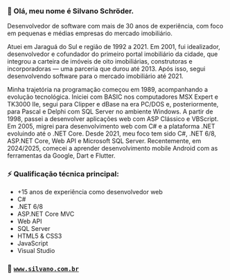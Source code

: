 ### 👋 Olá, meu nome é Silvano Schröder.

Desenvolvedor de software com mais de 30 anos de experiência, com foco em pequenas e médias empresas do mercado imobiliário.

Atuei em Jaraguá do Sul e região de 1992 a 2021. Em 2001, fui idealizador, desenvolvedor e cofundador do primeiro portal imobiliário da cidade, que integrou a carteira de imóveis de oito imobiliárias, construtoras e incorporadoras — uma parceria que durou até 2013. Após isso, segui desenvolvendo software para o mercado imobiliário até 2021.

Minha trajetória na programação começou em 1989, acompanhando a evolução tecnológica. Iniciei com BASIC nos computadores MSX Expert e TK3000 IIe, segui para Clipper e dBase na era PC/DOS e, posteriormente, para Pascal e Delphi com SQL Server no ambiente Windows. A partir de 1998, passei a desenvolver aplicações web com ASP Clássico e VBScript. Em 2005, migrei para desenvolvimento web com C# e a plataforma .NET evoluindo até o .NET Core. Desde 2021, meu foco tem sido C#, .NET 6/8, ASP.NET Core, Web API e Microsoft SQL Server. Recentemente, em 2024/2025, comecei a aprender desenvolvimento mobile Android com as ferramentas da Google, Dart e Flutter.

### ⚡ Qualificação técnica principal:
- +15 anos de experiência como desenvolvedor web
- C#
- .NET 6/8
- ASP.NET Core MVC
- Web API
- SQL Server 
- HTML5 & CSS3 
- JavaScript
- Visual Studio

### 🚀 [`www.silvano.com.br`](https://www.silvano.com.br/)

<!--
**silvanox/silvanox** is a ✨ _special_ ✨ repository because its `README.md` (this file) appears on your GitHub profile.

Here are some ideas to get you started:

- 🔭 I’m currently working on ...
- 🌱 I’m currently learning ...
- 👯 I’m looking to collaborate on ...
- 🤔 I’m looking for help with ...
- 💬 Ask me about ...
- 📫 How to reach me: ...
- 😄 Pronouns: ...
- ⚡ Fun fact: ...
-->
